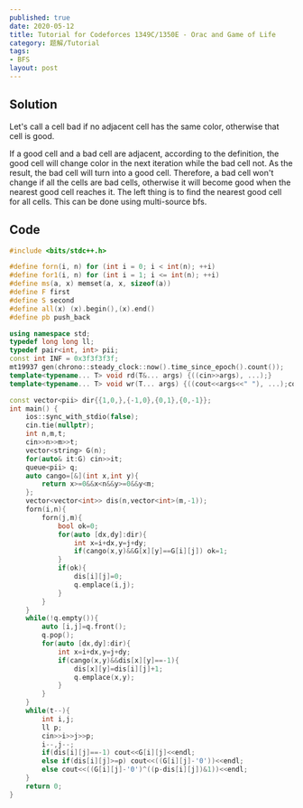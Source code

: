 ```yaml
---
published: true
date: 2020-05-12
title: Tutorial for Codeforces 1349C/1350E - Orac and Game of Life
category: 题解/Tutorial
tags:
- BFS
layout: post
---
```

<!--more-->

## Solution

Let's call a cell bad if no adjacent cell has the same color, otherwise that cell is good.

If a good cell and a bad cell are adjacent, according to the definition, the good cell will change color in the next iteration while the bad cell not. As the result, the bad cell will turn into a good cell. Therefore, a bad cell won't change if all the cells are bad cells, otherwise it will become good when the nearest good cell reaches it. The left thing is to find the nearest good cell for all cells. This can be done using multi-source bfs.

## Code

```cpp
#include <bits/stdc++.h>

#define forn(i, n) for (int i = 0; i < int(n); ++i)
#define for1(i, n) for (int i = 1; i <= int(n); ++i)
#define ms(a, x) memset(a, x, sizeof(a))
#define F first
#define S second
#define all(x) (x).begin(),(x).end()
#define pb push_back

using namespace std;
typedef long long ll;
typedef pair<int, int> pii;
const int INF = 0x3f3f3f3f;
mt19937 gen(chrono::steady_clock::now().time_since_epoch().count());
template<typename... T> void rd(T&... args) {((cin>>args), ...);}
template<typename... T> void wr(T... args) {((cout<<args<<" "), ...);cout<<endl;}

const vector<pii> dir{{1,0,},{-1,0},{0,1},{0,-1}};
int main() {
    ios::sync_with_stdio(false);
    cin.tie(nullptr);
    int n,m,t;
    cin>>n>>m>>t;
    vector<string> G(n);
    for(auto& it:G) cin>>it;
    queue<pii> q;
    auto cango=[&](int x,int y){
        return x>=0&&x<n&&y>=0&&y<m;
    };
    vector<vector<int>> dis(n,vector<int>(m,-1));
    forn(i,n){
        forn(j,m){
            bool ok=0;
            for(auto [dx,dy]:dir){
                int x=i+dx,y=j+dy;
                if(cango(x,y)&&G[x][y]==G[i][j]) ok=1;
            }
            if(ok){
                dis[i][j]=0;
                q.emplace(i,j);
            }
        }
    }
    while(!q.empty()){
        auto [i,j]=q.front();
        q.pop();
        for(auto [dx,dy]:dir){
            int x=i+dx,y=j+dy;
            if(cango(x,y)&&dis[x][y]==-1){
                dis[x][y]=dis[i][j]+1;
                q.emplace(x,y);
            }
        }
    }
    while(t--){
        int i,j;
        ll p;
        cin>>i>>j>>p;
        i--,j--;
        if(dis[i][j]==-1) cout<<G[i][j]<<endl;
        else if(dis[i][j]>=p) cout<<((G[i][j]-'0'))<<endl;
        else cout<<((G[i][j]-'0')^((p-dis[i][j])&1))<<endl;
    }
    return 0;
}
```
